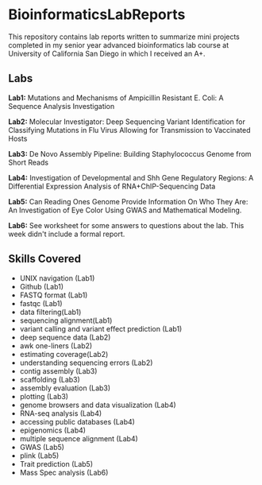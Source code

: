 # BioinformaticsLabReports
This repository contains lab reports written to summarize mini projects completed in my senior year advanced bioinformatics lab course at University of California San Diego in which I received an A+.

## Labs
**Lab1:** Mutations and Mechanisms of Ampicillin Resistant E. Coli: A Sequence Analysis Investigation

**Lab2:** Molecular Investigator: Deep Sequencing Variant Identification for Classifying Mutations in Flu Virus Allowing for Transmission to Vaccinated Hosts

**Lab3:** De Novo Assembly Pipeline: Building Staphylococcus Genome from Short Reads

**Lab4:** Investigation of Developmental and Shh Gene Regulatory Regions: A Differential Expression Analysis of RNA+ChIP-Sequencing Data

**Lab5:** Can Reading Ones Genome Provide Information On Who They Are: An Investigation of Eye Color Using GWAS and Mathematical Modeling.

**Lab6:** See worksheet for some answers to questions about the lab. This week didn't include a formal report.

## Skills Covered
- UNIX navigation (Lab1)
- Github (Lab1)
- FASTQ format (Lab1)
- fastqc (Lab1)
- data filtering(Lab1)
- sequencing alignment(Lab1)
- variant calling and variant effect prediction (Lab1)
- deep sequence data (Lab2) 
- awk one-liners (Lab2)
- estimating coverage(Lab2) 
- understanding sequencing errors (Lab2)
- contig assembly (Lab3)
- scaffolding (Lab3)
- assembly evaluation (Lab3)
- plotting (Lab3)
- genome browsers and data visualization (Lab4)
- RNA-seq analysis (Lab4)
- accessing public databases (Lab4)
- epigenomics (Lab4)
- multiple sequence alignment (Lab4)
- GWAS (Lab5)
- plink (Lab5)
- Trait prediction (Lab5)
- Mass Spec analysis (Lab6)


